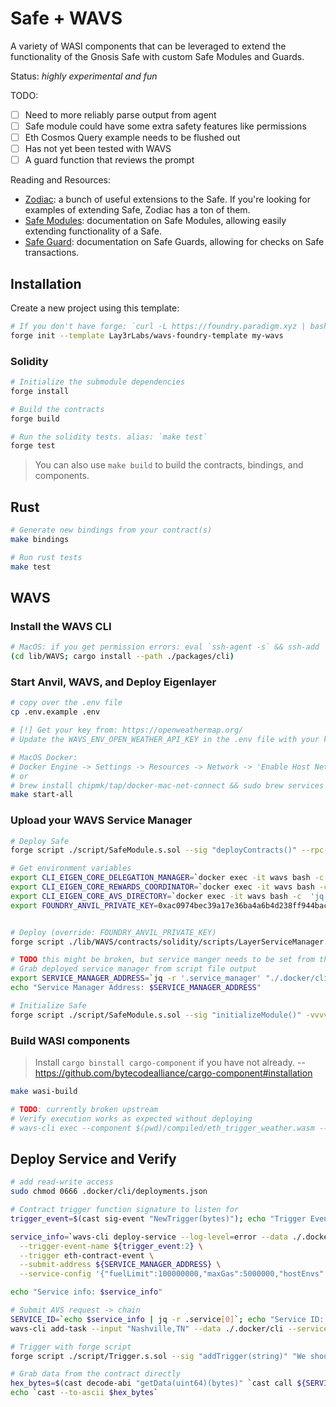 # Safe + WAVS

A variety of WASI components that can be leveraged to extend the functionality of the Gnosis Safe with custom Safe Modules and Guards.

Status: _highly experimental and fun_

TODO:
- [ ] Need to more reliably parse output from agent
- [ ] Safe module could have some extra safety features like permissions
- [ ] Eth Cosmos Query example needs to be flushed out
- [ ] Has not yet been tested with WAVS
- [ ] A guard function that reviews the prompt

Reading and Resources:
- [Zodiac](https://www.zodiac.wiki/documentation): a bunch of useful extensions to the Safe. If you're looking for examples of extending Safe, Zodiac has a ton of them.
- [Safe Modules](https://docs.safe.global/advanced/smart-account-modules): documentation on Safe Modules, allowing easily extending functionality of a Safe.
- [Safe Guard](https://docs.safe.global/advanced/smart-account-guards): documentation on Safe Guards, allowing for checks on Safe transactions.

## Installation

Create a new project using this template:

```bash
# If you don't have forge: `curl -L https://foundry.paradigm.xyz | bash`
forge init --template Lay3rLabs/wavs-foundry-template my-wavs
```

### Solidity

```bash
# Initialize the submodule dependencies
forge install

# Build the contracts
forge build

# Run the solidity tests. alias: `make test`
forge test
```

> You can also use `make build` to build the contracts, bindings, and components.

## Rust

```bash
# Generate new bindings from your contract(s)
make bindings

# Run rust tests
make test
```

## WAVS

### Install the WAVS CLI

```bash
# MacOS: if you get permission errors: eval `ssh-agent -s` && ssh-add
(cd lib/WAVS; cargo install --path ./packages/cli)
```

### Start Anvil, WAVS, and Deploy Eigenlayer

```bash
# copy over the .env file
cp .env.example .env

# [!] Get your key from: https://openweathermap.org/
# Update the WAVS_ENV_OPEN_WEATHER_API_KEY in the .env file with your key`

# MacOS Docker:
# Docker Engine -> Settings -> Resources -> Network -> 'Enable Host Networking'
# or
# brew install chipmk/tap/docker-mac-net-connect && sudo brew services start chipmk/tap/docker-mac-net-connect
make start-all
```

### Upload your WAVS Service Manager

```bash
# Deploy Safe
forge script ./script/SafeModule.s.sol --sig "deployContracts()" --rpc-url http://localhost:8545 --broadcast

# Get environment variables
export CLI_EIGEN_CORE_DELEGATION_MANAGER=`docker exec -it wavs bash -c 'jq -r .eigen_core.local.delegation_manager ~/wavs/cli/deployments.json' | tr -d '\r'`
export CLI_EIGEN_CORE_REWARDS_COORDINATOR=`docker exec -it wavs bash -c  'jq -r .eigen_core.local.rewards_coordinator ~/wavs/cli/deployments.json' | tr -d '\r'`
export CLI_EIGEN_CORE_AVS_DIRECTORY=`docker exec -it wavs bash -c  'jq -r .eigen_core.local.avs_directory ~/wavs/cli/deployments.json' | tr -d '\r'`
export FOUNDRY_ANVIL_PRIVATE_KEY=0xac0974bec39a17e36ba4a6b4d238ff944bacb478cbed5efcae784d7bf4f2ff80


# Deploy (override: FOUNDRY_ANVIL_PRIVATE_KEY)
forge script ./lib/WAVS/contracts/solidity/scripts/LayerServiceManager.s.sol --rpc-url http://localhost:8545 --broadcast

# TODO this might be broken, but service manger needs to be set from the output
# Grab deployed service manager from script file output
export SERVICE_MANAGER_ADDRESS=`jq -r '.service_manager' "./.docker/cli/script_deploy.json"`
echo "Service Manager Address: $SERVICE_MANAGER_ADDRESS"

# Initialize Safe
forge script ./script/SafeModule.s.sol --sig "initializeModule()" -vvvv --rpc-url http://localhost:8545 --broadcast
```

### Build WASI components

> Install `cargo binstall cargo-component` if you have not already. -- https://github.com/bytecodealliance/cargo-component#installation

```bash
make wasi-build

# TODO: currently broken upstream
# Verify execution works as expected without deploying
# wavs-cli exec --component $(pwd)/compiled/eth_trigger_weather.wasm --input Nashville,TN
```

## Deploy Service and Verify

```bash
# add read-write access
sudo chmod 0666 .docker/cli/deployments.json

# Contract trigger function signature to listen for
trigger_event=$(cast sig-event "NewTrigger(bytes)"); echo "Trigger Event: $trigger_event"

service_info=`wavs-cli deploy-service --log-level=error --data ./.docker/cli --component $(pwd)/compiled/dao_agent.wasm \
  --trigger-event-name ${trigger_event:2} \
  --trigger eth-contract-event \
  --submit-address ${SERVICE_MANAGER_ADDRESS} \
  --service-config '{"fuelLimit":100000000,"maxGas":5000000,"hostEnvs":[],"kv":[],"workflowId":"default","componentId":"default"}'`

echo "Service info: $service_info"

# Submit AVS request -> chain
SERVICE_ID=`echo $service_info | jq -r .service[0]`; echo "Service ID: $SERVICE_ID"
wavs-cli add-task --input "Nashville,TN" --data ./.docker/cli --service-id ${SERVICE_ID}

# Trigger with forge script
forge script ./script/Trigger.s.sol --sig "addTrigger(string)" "We should donate 1 ETH to 0xDf3679681B87fAE75CE185e4f01d98b64Ddb64a3." -vvvv --broadcast --rpc-url http://localhost:8545

# Grab data from the contract directly
hex_bytes=$(cast decode-abi "getData(uint64)(bytes)" `cast call ${SERVICE_MANAGER_ADDRESS} "getData(uint64)" 1`)
echo `cast --to-ascii $hex_bytes`
```
